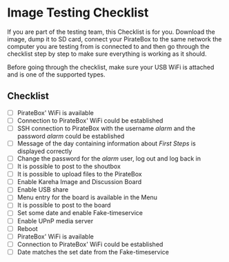 # Image Testing Checklist
If you are part of the testing team, this Checklist is for you. Download the image, dump it to SD card, connect your PirateBox to the same network the computer you are testing from is connected to and then go through the checklist step by step to make sure everything is working as it should.

Before going through the checklist, make sure your USB WiFi is attached and is one of the supported types.

## Checklist
* [ ] PirateBox' WiFi is available
* [ ] Connection to PirateBox' WiFi could be established
* [ ] SSH connection to PirateBox with the username *alarm* and the password *alarm* could be established
* [ ] Message of the day containing information about *First Steps* is displayed correctly
* [ ] Change the password for the *alarm* user, log out and log back in
* [ ] It is possible to post to the shoutbox
* [ ] It is possible to upload files to the PirateBox
* [ ] Enable Kareha Image and Discussion Board
* [ ] Enable USB share
* [ ] Menu entry for the board is available in the Menu
* [ ] It is possible to post to the board
* [ ] Set some date and enable Fake-timeservice
* [ ] Enable UPnP media server
* [ ] Reboot
* [ ] PirateBox' WiFi is available
* [ ] Connection to PirateBox' WiFi could be established
* [ ] Date matches the set date from the Fake-timeservice

